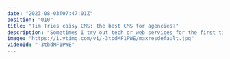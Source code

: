 ```yaml
---
date: "2023-08-03T07:47:01Z"
position: "010"
title: "Tim Tries caisy CMS: the best CMS for agencies?"
description: "Sometimes I try out tech or web services for the first time. I give feedback as I go, in real-time. This is the #TimTries Series. Agencies need specific features in the CMS they use for clients. caisy CMS seems to have all of them. In this Tim Tries video I'm looking at caisy to see if they indeed delivers.\n\ncaisy CMS: https://caisy.io/\n\nFollow me here:\nWebsite: https://timbenniks.dev\nTwitter: https://twitter.com/timbenniks\nGithub: https://github.com/timbenniks"
image: "https://i.ytimg.com/vi/-3tbdMF1PWE/maxresdefault.jpg"
videoId: "-3tbdMF1PWE"
---
```


